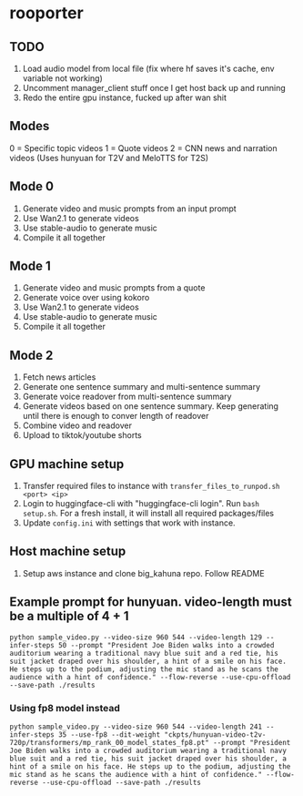 # rooporter

## TODO
1. Load audio model from local file (fix where hf saves it's cache, env variable not working)
3. Uncomment manager_client stuff once I get host back up and running
4. Redo the entire gpu instance, fucked up after wan shit

## Modes
0 = Specific topic videos 
1 = Quote videos
2 = CNN news and narration videos (Uses hunyuan for T2V and MeloTTS for T2S)

## Mode 0
1. Generate video and music prompts from an input prompt
2. Use Wan2.1 to generate videos
3. Use stable-audio to generate music
4. Compile it all together

## Mode 1
1. Generate video and music prompts from a quote
2. Generate voice over using kokoro
3. Use Wan2.1 to generate videos
4. Use stable-audio to generate music
5. Compile it all together

## Mode 2
1. Fetch news articles
2. Generate one sentence summary and multi-sentence summary
3. Generate voice readover from multi-sentence summary
4. Generate videos based on one sentence summary. Keep generating until there is enough to conver length of readover
5. Combine video and readover
6. Upload to tiktok/youtube shorts

## GPU machine setup
1. Transfer required files to instance with `transfer_files_to_runpod.sh <port> <ip>`
2. Login to huggingface-cli with "huggingface-cli login". Run `bash setup.sh`. For a fresh install, it will install all required packages/files
3. Update `config.ini` with settings that work with instance.

## Host machine setup
1. Setup aws instance and clone big_kahuna repo. Follow README

## Example prompt for hunyuan. video-length must be a multiple of 4 + 1
`python sample_video.py --video-size 960 544 --video-length 129 --infer-steps 50 --prompt "President Joe Biden walks into a crowded auditorium wearing a traditional navy blue suit and a red tie, his suit jacket draped over his shoulder, a hint of a smile on his face. He steps up to the podium, adjusting the mic stand as he scans the audience with a hint of confidence." --flow-reverse --use-cpu-offload --save-path ./results`

### Using fp8 model instead
`python sample_video.py --video-size 960 544 --video-length 241 --infer-steps 35 --use-fp8 --dit-weight "ckpts/hunyuan-video-t2v-720p/transformers/mp_rank_00_model_states_fp8.pt" --prompt "President Joe Biden walks into a crowded auditorium wearing a traditional navy blue suit and a red tie, his suit jacket draped over his shoulder, a hint of a smile on his face. He steps up to the podium, adjusting the mic stand as he scans the audience with a hint of confidence." --flow-reverse
--use-cpu-offload --save-path ./results`
